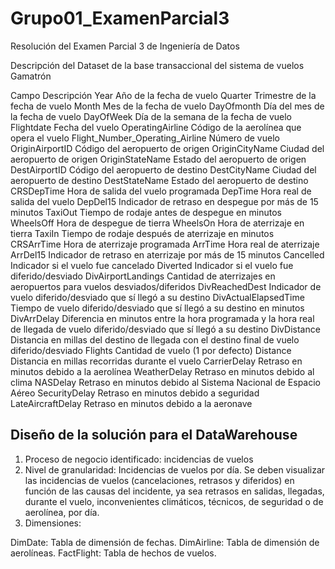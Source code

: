 # Grupo01_ExamenParcial3
Resolución del Examen Parcial 3 de Ingeniería de Datos

Descripción del Dataset de la base transaccional del sistema de vuelos Gamatrón

Campo	                        Descripción
Year	                            Año de la fecha de vuelo
Quarter	                            Trimestre de la fecha de vuelo
Month	                            Mes de la fecha de vuelo
DayOfmonth	                        Día del mes de la fecha de vuelo
DayOfWeek	                        Día de la semana de la fecha de vuelo
Flightdate	                        Fecha del vuelo
OperatingAirline	                Código de la aerolínea que opera el vuelo
Flight_Number_Operating_Airline	    Número de vuelo
OriginAirportID	                    Código del aeropuerto de origen
OriginCityName	                    Ciudad del aeropuerto de origen
OriginStateName	                    Estado del aeropuerto de origen
DestAirportID	                    Código del aeropuerto de destino
DestCityName	                    Ciudad del aeropuerto de destino
DestStateName	                    Estado del aeropuerto de destino
CRSDepTime	                        Hora de salida del vuelo programada
DepTime	                            Hora real de salida del vuelo
DepDel15	                        Indicador de retraso en despegue por más de 15 minutos
TaxiOut	                            Tiempo de rodaje antes de despegue en minutos
WheelsOff	                        Hora de despegue de tierra
WheelsOn	                        Hora de aterrizaje en tierra
TaxiIn	                            Tiempo de rodaje después de aterrizaje en minutos
CRSArrTime	                        Hora de aterrizaje programada
ArrTime	                            Hora real de aterrizaje
ArrDel15	                        Indicador de retraso en aterrizaje por más de 15 minutos
Cancelled	                        Indicador si el vuelo fue cancelado
Diverted	                        Indicador si el vuelo fue diferido/desviado
DivAirportLandings	                Cantidad de aterrizajes en aeropuertos para vuelos desviados/diferidos
DivReachedDest	                    Indicador de vuelo diferido/desviado que sí llegó a su destino
DivActualElapsedTime	            Tiempo de vuelo diferido/desviado que sí llegó a su destino en minutos
DivArrDelay	                        Diferencia en minutos entre la hora programada y la hora real de llegada de vuelo diferido/desviado que sí llegó a su destino
DivDistance	                        Distancia en millas del destino de llegada con el destino final de vuelo diferido/desviado
Flights	                            Cantidad de vuelo (1 por defecto)
Distance	                        Distancia en millas recorridas durante el vuelo
CarrierDelay	                    Retraso en minutos debido a la aerolínea
WeatherDelay	                    Retraso en minutos debido al clima
NASDelay	                        Retraso en minutos debido al Sistema Nacional de Espacio Aéreo
SecurityDelay	                    Retraso en minutos debido a seguridad
LateAircraftDelay	                Retraso en minutos debido a la aeronave

## Diseño de la solución para el DataWarehouse

1. Proceso de negocio identificado: incidencias de vuelos
2. Nivel de granularidad:
Incidencias de vuelos por día.
Se deben visualizar las incidencias de vuelos (cancelaciones, retrasos y diferidos) en función de las causas del incidente, ya sea retrasos en salidas, llegadas, durante el vuelo, inconvenientes climáticos, técnicos, de seguridad o de aerolínea, por día.
3. Dimensiones:

DimDate: Tabla de dimensión de fechas.
DimAirline: Tabla de dimensión de aerolíneas.
FactFlight: Tabla de hechos de vuelos.
